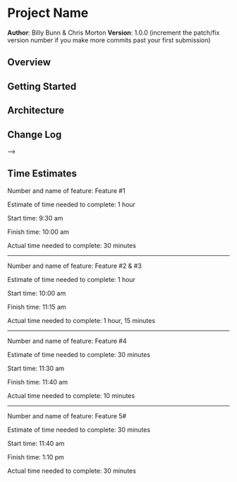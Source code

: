 # Project Name

**Author**: Billy Bunn & Chris Morton
**Version**: 1.0.0 (increment the patch/fix version number if you make more commits past your first submission)

## Overview
<!-- Provide a high level overview of what this application is and why you are building it, beyond the fact that it's an assignment for a Code Fellows 301 class. (i.e. What's your problem domain?) -->

## Getting Started
<!-- What are the steps that a user must take in order to build this app on their own machine and get it running? -->

## Architecture
<!-- Provide a detailed description of the application design. What technologies (languages, libraries, etc) you're using, and any other relevant design information. -->

## Change Log
<!-- Use this area to document the iterative changes made to your application as each feature is successfully implemented. Use time stamps. Here's an examples:

01-01-2001 4:59pm - Application now has a fully-functional express server, with GET and POST routes for the book resource.

## Credits and Collaborations
<!-- Give credit (and a link) to other people or resources that helped you build this application. -->
-->

## Time Estimates
<!-- For each of the features listed on the Trello board, make an estimate of the time it will take you to complete the feature, and record your start and finish times for that feature. -->
Number and name of feature: Feature #1

Estimate of time needed to complete: 1 hour

Start time: 9:30 am

Finish time: 10:00 am

Actual time needed to complete: 30 minutes

---
Number and name of feature: Feature #2 & #3

Estimate of time needed to complete: 1 hour

Start time: 10:00 am

Finish time: 11:15 am

Actual time needed to complete: 1 hour, 15 minutes

---
Number and name of feature: Feature #4

Estimate of time needed to complete: 30 minutes

Start time: 11:30 am

Finish time: 11:40 am

Actual time needed to complete: 10 minutes

---
Number and name of feature: Feature 5#

Estimate of time needed to complete: 30 minutes

Start time: 11:40 am

Finish time: 1:10 pm

Actual time needed to complete: 30 minutes
